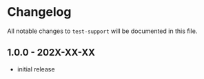# Changelog

All notable changes to `test-support` will be documented in this file.

## 1.0.0 - 202X-XX-XX

- initial release
